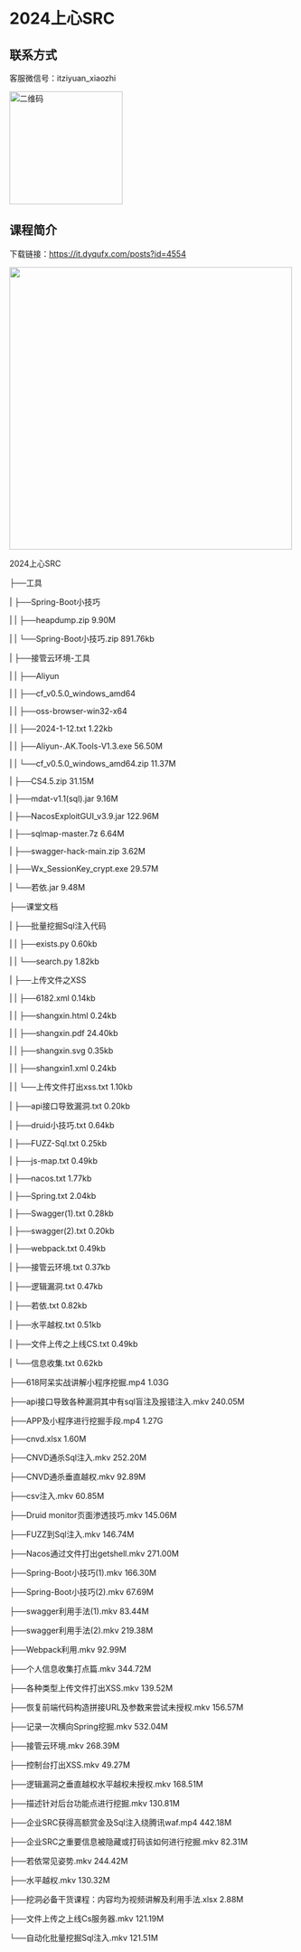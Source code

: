 # 2024上心SRC

## 联系方式

客服微信号：itziyuan_xiaozhi

<img src="https://ziyuanyun.oss-cn-guangzhou.aliyuncs.com/common/20240614073449/666b82192834a.jpg" width="200" height="200" alt="二维码">

## 课程简介

下载链接：https://it.dyqufx.com/posts?id=4554

<img src="https://ziyuanyun.oss-cn-guangzhou.aliyuncs.com/yun/20241102073014/672564869a130.jpg" width="500" alt="">

  

 

 2024上心SRC

 ├──工具

 | ├──Spring-Boot小技巧

 | | ├──heapdump.zip 9.90M

 | | └──Spring-Boot小技巧.zip 891.76kb

 | ├──接管云环境-工具

 | | ├──Aliyun

 | | ├──cf_v0.5.0_windows_amd64

 | | ├──oss-browser-win32-x64

 | | ├──2024-1-12.txt 1.22kb

 | | ├──Aliyun-.AK.Tools-V1.3.exe 56.50M

 | | └──cf_v0.5.0_windows_amd64.zip 11.37M

 | ├──CS4.5.zip 31.15M

 | ├──mdat-v1.1(sql).jar 9.16M

 | ├──NacosExploitGUI_v3.9.jar 122.96M

 | ├──sqlmap-master.7z 6.64M

 | ├──swagger-hack-main.zip 3.62M

 | ├──Wx_SessionKey_crypt.exe 29.57M

 | └──若依.jar 9.48M

 ├──课堂文档

 | ├──批量挖掘Sql注入代码

 | | ├──exists.py 0.60kb

 | | └──search.py 1.82kb

 | ├──上传文件之XSS

 | | ├──6182.xml 0.14kb

 | | ├──shangxin.html 0.24kb

 | | ├──shangxin.pdf 24.40kb

 | | ├──shangxin.svg 0.35kb

 | | ├──shangxin1.xml 0.24kb

 | | └──上传文件打出xss.txt 1.10kb

 | ├──api接口导致漏洞.txt 0.20kb

 | ├──druid小技巧.txt 0.64kb

 | ├──FUZZ-Sql.txt 0.25kb

 | ├──js-map.txt 0.49kb

 | ├──nacos.txt 1.77kb

 | ├──Spring.txt 2.04kb

 | ├──Swagger(1).txt 0.28kb

 | ├──swagger(2).txt 0.20kb

 | ├──webpack.txt 0.49kb

 | ├──接管云环境.txt 0.37kb

 | ├──逻辑漏洞.txt 0.47kb

 | ├──若依.txt 0.82kb

 | ├──水平越权.txt 0.51kb

 | ├──文件上传之上线CS.txt 0.49kb

 | └──信息收集.txt 0.62kb

 ├──618阿呆实战讲解小程序挖掘.mp4 1.03G

 ├──api接口导致各种漏洞其中有sql盲注及报错注入.mkv 240.05M

 ├──APP及小程序进行挖掘手段.mp4 1.27G

 ├──cnvd.xlsx 1.60M

 ├──CNVD通杀Sql注入.mkv 252.20M

 ├──CNVD通杀垂直越权.mkv 92.89M

 ├──csv注入.mkv 60.85M

 ├──Druid monitor页面渗透技巧.mkv 145.06M

 ├──FUZZ到Sql注入.mkv 146.74M

 ├──Nacos通过文件打出getshell.mkv 271.00M

 ├──Spring-Boot小技巧(1).mkv 166.30M

 ├──Spring-Boot小技巧(2).mkv 67.69M

 ├──swagger利用手法(1).mkv 83.44M

 ├──swagger利用手法(2).mkv 219.38M

 ├──Webpack利用.mkv 92.99M

 ├──个人信息收集打点篇.mkv 344.72M

 ├──各种类型上传文件打出XSS.mkv 139.52M

 ├──恢复前端代码构造拼接URL及参数来尝试未授权.mkv 156.57M

 ├──记录一次横向Spring挖掘.mkv 532.04M

 ├──接管云环境.mkv 268.39M

 ├──控制台打出XSS.mkv 49.27M

 ├──逻辑漏洞之垂直越权水平越权未授权.mkv 168.51M

 ├──描述针对后台功能点进行挖掘.mkv 130.81M

 ├──企业SRC获得高额赏金及Sql注入绕腾讯waf.mp4 442.18M

 ├──企业SRC之重要信息被隐藏或打码该如何进行挖掘.mkv 82.31M

 ├──若依常见姿势.mkv 244.42M

 ├──水平越权.mkv 130.32M

 ├──挖洞必备干货课程：内容均为视频讲解及利用手法.xlsx 2.88M

 ├──文件上传之上线Cs服务器.mkv 121.19M

 └──自动化批量挖掘Sql注入.mkv 121.51M

  